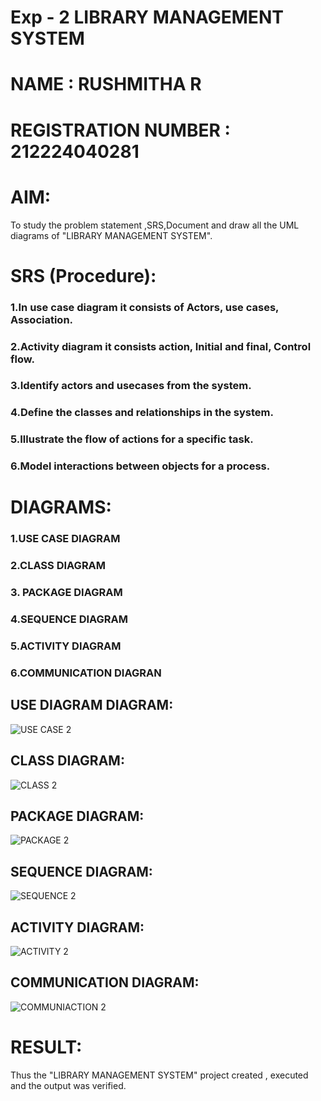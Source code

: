 # Exp - 2 LIBRARY MANAGEMENT SYSTEM
# NAME : RUSHMITHA R
# REGISTRATION NUMBER : 212224040281

# AIM:
To study the problem statement ,SRS,Document and draw all the UML diagrams of "LIBRARY MANAGEMENT SYSTEM".

# SRS (Procedure):
### 1.In use case diagram it consists of Actors, use cases, Association.
### 2.Activity diagram it consists action, Initial and final, Control flow.
### 3.Identify actors and usecases from the system.
### 4.Define the classes and relationships in the system.
### 5.Illustrate the flow of actions for a specific task.
### 6.Model interactions between objects for a process.

# DIAGRAMS:
### 1.USE CASE DIAGRAM
### 2.CLASS DIAGRAM
### 3. PACKAGE DIAGRAM
### 4.SEQUENCE DIAGRAM
### 5.ACTIVITY DIAGRAM
### 6.COMMUNICATION DIAGRAN
###                                             
###                                           
###                                                          


## USE DIAGRAM DIAGRAM:
![USE CASE 2](https://github.com/user-attachments/assets/a5aae7f2-7e9c-4b7c-9e26-4e6c1391634b)


## CLASS DIAGRAM:
![CLASS 2](https://github.com/user-attachments/assets/37e8a0af-075a-4edf-a1a2-c362aa3f4ab9)

## PACKAGE DIAGRAM:
![PACKAGE 2](https://github.com/user-attachments/assets/43775918-6a41-4364-a5ca-544d5f38a43d)

## SEQUENCE DIAGRAM:
![SEQUENCE 2](https://github.com/user-attachments/assets/bacf9f6d-cb65-4637-9a16-a47ec511a001)

## ACTIVITY DIAGRAM:
![ACTIVITY 2](https://github.com/user-attachments/assets/220455bf-e262-431d-8347-edf608aee0a0)

## COMMUNICATION DIAGRAM:
![COMMUNIACTION 2](https://github.com/user-attachments/assets/8359ffbf-ad3b-455d-a65e-29458f6606b2)


# RESULT:
Thus the "LIBRARY MANAGEMENT SYSTEM" project created , executed and the output was verified.
